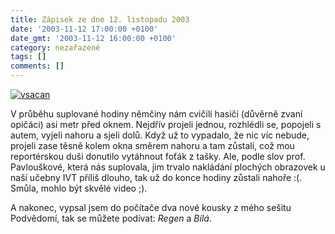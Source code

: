 ```yaml
---
title: Zápisek ze dne 12. listopadu 2003
date: '2003-11-12 17:00:00 +0100'
date_gmt: '2003-11-12 16:00:00 +0100'
category: nezařazené
tags: []
comments: []
---
```

<div >  <a href="/assets/migrated/old-images/vsacan2.jpg"><img alt="vsacan" src="/assets/migrated/old-images/vsacan2.jpg"></a>  </div>
<p>V průběhu suplované hodiny němčiny nám cvičili hasiči (důvěrně zvaní opičáci) asi metr  před oknem. Nejdřív projeli jednou, rozhlédli se, popojeli s autem, vyjeli nahoru a sjeli dolů.  Když už to vypadalo, že nic víc nebude, projeli zase těsně kolem okna směrem nahoru a tam zůstali,  což mou reportérskou duši donutilo vytáhnout foťák z tašky. Ale, podle slov prof. Pavlouškové, která nás  suplovala, jim trvalo nakládání plochých obrazovek u naší učebny IVT příliš dlouho, tak už do konce  hodiny zůstali nahoře :(. Smůla, mohlo být skvělé video ;).</p>
<p>A nakonec, vypsal jsem do počítače dva nové kousky z mého sešitu Podvědomí, tak se můžete podívat:  <i title="tady býval odkaz na soubor 'regen.htm'">Regen</i> a <i title="tady býval odkaz na soubor 'bila.htm'">Bílá</i>.</p>
